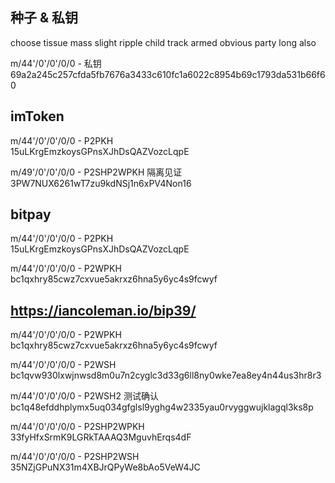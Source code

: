 
## 种子 & 私钥  
choose tissue mass slight ripple child track armed obvious party long also

m/44'/0'/0'/0/0 - 私钥  
69a2a245c257cfda5fb7676a3433c610fc1a6022c8954b69c1793da531b66f60


## imToken
m/44'/0'/0'/0/0 - P2PKH  
15uLKrgEmzkoysGPnsXJhDsQAZVozcLqpE


m/49'/0'/0'/0/0 - P2SHP2WPKH 隔离见证  
3PW7NUX6261wT7zu9kdNSj1n6xPV4Non16


## bitpay
m/44'/0'/0'/0/0 - P2PKH  
15uLKrgEmzkoysGPnsXJhDsQAZVozcLqpE


m/44'/0'/0'/0/0 - P2WPKH  
bc1qxhry85cwz7cxvue5akrxz6hna5y6yc4s9fcwyf


## https://iancoleman.io/bip39/
m/44'/0'/0'/0/0 - P2WPKH  
bc1qxhry85cwz7cxvue5akrxz6hna5y6yc4s9fcwyf

m/44'/0'/0'/0/0 - P2WSH  
bc1qvw930lxwjnwsd8m0u7n2cyglc3d33g6ll8ny0wke7ea8ey4n44us3hr8r3

m/44'/0'/0'/0/0 - P2WSH2 测试确认  
bc1q48efddhplymx5uq034gfglsl9yghg4w2335yau0rvyggwujklagql3ks8p

m/44'/0'/0'/0/0 - P2SHP2WPKH  
33fyHfxSrmK9LGRkTAAAQ3MguvhErqs4dF

m/44'/0'/0'/0/0 - P2SHP2WSH  
35NZjGPuNX31m4XBJrQPyWe8bAo5VeW4JC
